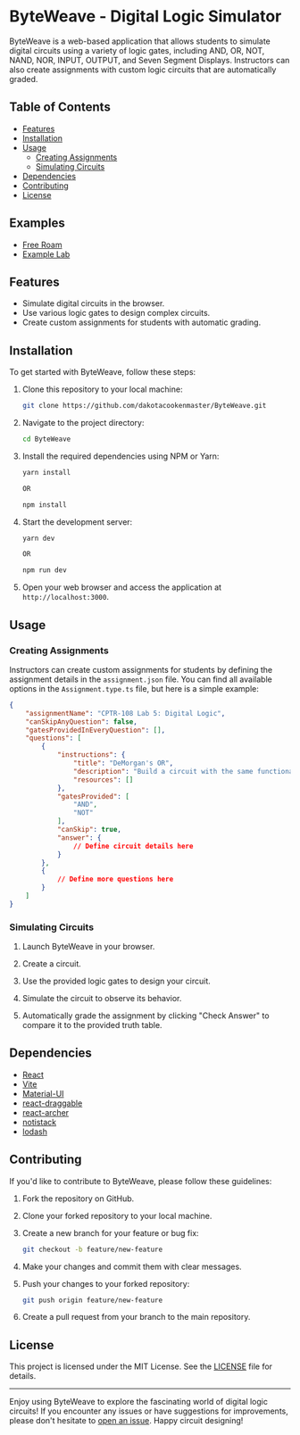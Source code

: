 # ByteWeave - Digital Logic Simulator

ByteWeave is a web-based application that allows students to simulate digital circuits using a variety of logic gates, including AND, OR, NOT, NAND, NOR, INPUT, OUTPUT, and Seven Segment Displays. Instructors can also create assignments with custom logic circuits that are automatically graded.

## Table of Contents

- [Features](#features)
- [Installation](#installation)
- [Usage](#usage)
  - [Creating Assignments](#creating-assignments)
  - [Simulating Circuits](#simulating-circuits)
- [Dependencies](#dependencies)
- [Contributing](#contributing)
- [License](#license)

## Examples
- [Free Roam](https://byteweave.dacoder.io/)
- [Example Lab](https://lab5.dacoder.io/)

## Features

- Simulate digital circuits in the browser.
- Use various logic gates to design complex circuits.
- Create custom assignments for students with automatic grading.

## Installation

To get started with ByteWeave, follow these steps:

1. Clone this repository to your local machine:

   ```bash
   git clone https://github.com/dakotacookenmaster/ByteWeave.git
   ```

2. Navigate to the project directory:

   ```bash
   cd ByteWeave
   ```

3. Install the required dependencies using NPM or Yarn:

   ```bash
   yarn install

   OR
   
   npm install
   ```

4. Start the development server:

   ```bash
   yarn dev

   OR
   
   npm run dev
   ```

5. Open your web browser and access the application at `http://localhost:3000`.

## Usage

### Creating Assignments

Instructors can create custom assignments for students by defining the assignment details in the `assignment.json` file. You can find all available options in the `Assignment.type.ts` file, but here is a simple example:

```json
{
    "assignmentName": "CPTR-108 Lab 5: Digital Logic",
    "canSkipAnyQuestion": false,
    "gatesProvidedInEveryQuestion": [],
    "questions": [
        {
            "instructions": {
                "title": "DeMorgan's OR",
                "description": "Build a circuit with the same functionality as an OR gate using only AND and NOT gates.",
                "resources": []
            },
            "gatesProvided": [
                "AND",
                "NOT"
            ],
            "canSkip": true,
            "answer": {
                // Define circuit details here
            }
        },
        {
            // Define more questions here
        }
    ]
}
```

### Simulating Circuits

1. Launch ByteWeave in your browser.

2. Create a circuit.

3. Use the provided logic gates to design your circuit.

4. Simulate the circuit to observe its behavior.

5. Automatically grade the assignment by clicking "Check Answer" to compare it to the provided truth table.

## Dependencies

- [React](https://reactjs.org/)
- [Vite](https://vitejs.dev/)
- [Material-UI](https://mui.com/)
- [react-draggable](https://www.npmjs.com/package/react-draggable)
- [react-archer](https://www.npmjs.com/package/react-archer)
- [notistack](https://www.npmjs.com/package/notistack)
- [lodash](https://lodash.com/)

## Contributing

If you'd like to contribute to ByteWeave, please follow these guidelines:

1. Fork the repository on GitHub.

2. Clone your forked repository to your local machine.

3. Create a new branch for your feature or bug fix:

   ```bash
   git checkout -b feature/new-feature
   ```

4. Make your changes and commit them with clear messages.

5. Push your changes to your forked repository:

   ```bash
   git push origin feature/new-feature
   ```

6. Create a pull request from your branch to the main repository.

## License

This project is licensed under the MIT License. See the [LICENSE](LICENSE) file for details.

---

Enjoy using ByteWeave to explore the fascinating world of digital logic circuits! If you encounter any issues or have suggestions for improvements, please don't hesitate to [open an issue](https://github.com/dakotacookenmaster/ByteWeave/issues). Happy circuit designing!
